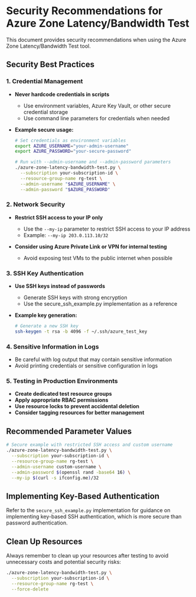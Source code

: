 # Security Recommendations for Azure Zone Latency/Bandwidth Test

This document provides security recommendations when using the Azure Zone Latency/Bandwidth Test tool.

## Security Best Practices

### 1. Credential Management

- **Never hardcode credentials in scripts**
  - Use environment variables, Azure Key Vault, or other secure credential storage
  - Use command line parameters for credentials when needed

- **Example secure usage:**
  ```bash
  # Set credentials as environment variables
  export AZURE_USERNAME="your-admin-username"
  export AZURE_PASSWORD="your-secure-password"
  
  # Run with --admin-username and --admin-password parameters
  ./azure-zone-latency-bandwidth-test.py \
    --subscription your-subscription-id \
    --resource-group-name rg-test \
    --admin-username "$AZURE_USERNAME" \
    --admin-password "$AZURE_PASSWORD"
  ```

### 2. Network Security

- **Restrict SSH access to your IP only**
  - Use the `--my-ip` parameter to restrict SSH access to your IP address
  - Example: `--my-ip 203.0.113.10/32`

- **Consider using Azure Private Link or VPN for internal testing**
  - Avoid exposing test VMs to the public internet when possible

### 3. SSH Key Authentication

- **Use SSH keys instead of passwords**
  - Generate SSH keys with strong encryption
  - Use the secure_ssh_example.py implementation as a reference

- **Example key generation:**
  ```bash
  # Generate a new SSH key
  ssh-keygen -t rsa -b 4096 -f ~/.ssh/azure_test_key
  ```

### 4. Sensitive Information in Logs

- Be careful with log output that may contain sensitive information
- Avoid printing credentials or sensitive configuration in logs

### 5. Testing in Production Environments

- **Create dedicated test resource groups**
- **Apply appropriate RBAC permissions**
- **Use resource locks to prevent accidental deletion**
- **Consider tagging resources for better management**

## Recommended Parameter Values

```bash
# Secure example with restricted SSH access and custom username
./azure-zone-latency-bandwidth-test.py \
  --subscription your-subscription-id \
  --resource-group-name rg-test \
  --admin-username custom-username \
  --admin-password $(openssl rand -base64 16) \
  --my-ip $(curl -s ifconfig.me)/32
```

## Implementing Key-Based Authentication

Refer to the `secure_ssh_example.py` implementation for guidance on implementing key-based SSH authentication, which is more secure than password authentication.

## Clean Up Resources

Always remember to clean up your resources after testing to avoid unnecessary costs and potential security risks:

```bash
./azure-zone-latency-bandwidth-test.py \
  --subscription your-subscription-id \
  --resource-group-name rg-test \
  --force-delete
```